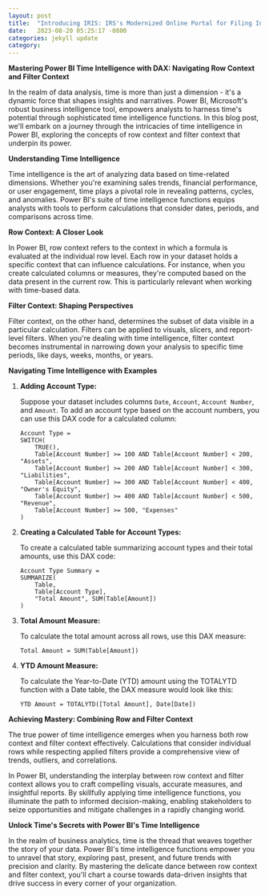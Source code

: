 ```yaml
---
layout: post
title:  "Introducing IRIS: IRS's Modernized Online Portal for Filing Information Returns"
date:   2023-08-20 05:25:17 -0800
categories: jekyll update
category:
---
```


**Mastering Power BI Time Intelligence with DAX: Navigating Row Context and Filter Context**

In the realm of data analysis, time is more than just a dimension - it's a dynamic force that shapes insights and narratives. Power BI, Microsoft's robust business intelligence tool, empowers analysts to harness time's potential through sophisticated time intelligence functions. In this blog post, we'll embark on a journey through the intricacies of time intelligence in Power BI, exploring the concepts of row context and filter context that underpin its power.

**Understanding Time Intelligence**

Time intelligence is the art of analyzing data based on time-related dimensions. Whether you're examining sales trends, financial performance, or user engagement, time plays a pivotal role in revealing patterns, cycles, and anomalies. Power BI's suite of time intelligence functions equips analysts with tools to perform calculations that consider dates, periods, and comparisons across time.

**Row Context: A Closer Look**

In Power BI, row context refers to the context in which a formula is evaluated at the individual row level. Each row in your dataset holds a specific context that can influence calculations. For instance, when you create calculated columns or measures, they're computed based on the data present in the current row. This is particularly relevant when working with time-based data.

**Filter Context: Shaping Perspectives**

Filter context, on the other hand, determines the subset of data visible in a particular calculation. Filters can be applied to visuals, slicers, and report-level filters. When you're dealing with time intelligence, filter context becomes instrumental in narrowing down your analysis to specific time periods, like days, weeks, months, or years.

**Navigating Time Intelligence with Examples**

1. **Adding Account Type:**

   Suppose your dataset includes columns `Date`, `Account`, `Account Number`, and `Amount`. To add an account type based on the account numbers, you can use this DAX code for a calculated column:
   
   ```DAX
   Account Type = 
   SWITCH(
       TRUE(),
       Table[Account Number] >= 100 AND Table[Account Number] < 200, "Assets",
       Table[Account Number] >= 200 AND Table[Account Number] < 300, "Liabilities",
       Table[Account Number] >= 300 AND Table[Account Number] < 400, "Owner's Equity",
       Table[Account Number] >= 400 AND Table[Account Number] < 500, "Revenue",
       Table[Account Number] >= 500, "Expenses"
   )
   ```

2. **Creating a Calculated Table for Account Types:**

   To create a calculated table summarizing account types and their total amounts, use this DAX code:
   
   ```DAX
   Account Type Summary = 
   SUMMARIZE(
       Table,
       Table[Account Type],
       "Total Amount", SUM(Table[Amount])
   )
   ```

3. **Total Amount Measure:**

   To calculate the total amount across all rows, use this DAX measure:
   
   ```DAX
   Total Amount = SUM(Table[Amount])
   ```

4. **YTD Amount Measure:**

   To calculate the Year-to-Date (YTD) amount using the TOTALYTD function with a Date table, the DAX measure would look like this:
   
   ```DAX
   YTD Amount = TOTALYTD([Total Amount], Date[Date])
   ```

**Achieving Mastery: Combining Row and Filter Context**

The true power of time intelligence emerges when you harness both row context and filter context effectively. Calculations that consider individual rows while respecting applied filters provide a comprehensive view of trends, outliers, and correlations.

In Power BI, understanding the interplay between row context and filter context allows you to craft compelling visuals, accurate measures, and insightful reports. By skillfully applying time intelligence functions, you illuminate the path to informed decision-making, enabling stakeholders to seize opportunities and mitigate challenges in a rapidly changing world.

**Unlock Time's Secrets with Power BI's Time Intelligence**

In the realm of business analytics, time is the thread that weaves together the story of your data. Power BI's time intelligence functions empower you to unravel that story, exploring past, present, and future trends with precision and clarity. By mastering the delicate dance between row context and filter context, you'll chart a course towards data-driven insights that drive success in every corner of your organization. 